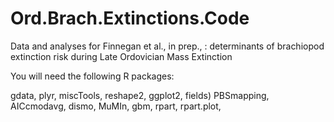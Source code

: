 # Ord.Brach.Extinctions.Code
Data and analyses for Finnegan et al., in prep., : determinants of brachiopod extinction risk during Late Ordovician Mass Extinction

You will need the following R packages:

gdata,
plyr,
miscTools,
reshape2,
ggplot2,
fields)
PBSmapping,
AICcmodavg,
dismo,
MuMIn,
gbm,
rpart,
rpart.plot,

